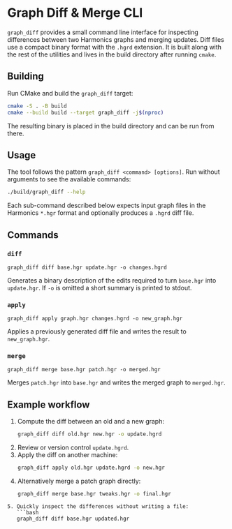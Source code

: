 # Graph Diff & Merge CLI

`graph_diff` provides a small command line interface for inspecting differences between two Harmonics graphs and merging updates. Diff files use a compact binary format with the `.hgrd` extension.
It is built along with the rest of the utilities and lives in the build directory after running `cmake`.

## Building

Run CMake and build the `graph_diff` target:

```bash
cmake -S . -B build
cmake --build build --target graph_diff -j$(nproc)
```

The resulting binary is placed in the build directory and can be run from there.

## Usage

The tool follows the pattern `graph_diff <command> [options]`. Run without
arguments to see the available commands:

```bash
./build/graph_diff --help
```

Each sub-command described below expects input graph files in the Harmonics
`*.hgr` format and optionally produces a `.hgrd` diff file.

## Commands

### `diff`

```
graph_diff diff base.hgr update.hgr -o changes.hgrd
```

Generates a binary description of the edits required to turn `base.hgr` into `update.hgr`.
If `-o` is omitted a short summary is printed to stdout.

### `apply`

```
graph_diff apply graph.hgr changes.hgrd -o new_graph.hgr
```

Applies a previously generated diff file and writes the result to `new_graph.hgr`.

### `merge`

```
graph_diff merge base.hgr patch.hgr -o merged.hgr
```

Merges `patch.hgr` into `base.hgr` and writes the merged graph to `merged.hgr`.

## Example workflow

1. Compute the diff between an old and a new graph:
   ```bash
   graph_diff diff old.hgr new.hgr -o update.hgrd
   ```
2. Review or version control `update.hgrd`.
3. Apply the diff on another machine:
   ```bash
   graph_diff apply old.hgr update.hgrd -o new.hgr
   ```
4. Alternatively merge a patch graph directly:
   ```bash
   graph_diff merge base.hgr tweaks.hgr -o final.hgr
```
5. Quickly inspect the differences without writing a file:
   ```bash
   graph_diff diff base.hgr updated.hgr
   ```
